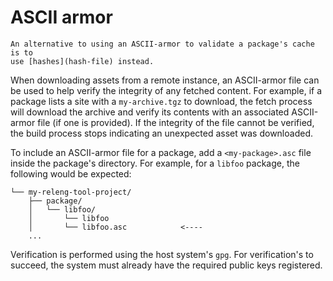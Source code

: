 # ASCII armor

```{note}
An alternative to using an ASCII-armor to validate a package's cache is to
use [hashes](hash-file) instead.
```

When downloading assets from a remote instance, an ASCII-armor file can be
used to help verify the integrity of any fetched content. For example, if
a package lists a site with a `my-archive.tgz` to download, the fetch
process will download the archive and verify its contents with an associated
ASCII-armor file (if one is provided). If the integrity of the file cannot
be verified, the build process stops indicating an unexpected asset was
downloaded.

To include an ASCII-armor file for a package, add a `<my-package>.asc`
file inside the package's directory. For example, for a `libfoo` package,
the following would be expected:

```
└── my-releng-tool-project/
    ├── package/
    │   └── libfoo/
    │       └── libfoo
    │       └── libfoo.asc            <----
    ...
```

Verification is performed using the host system's `gpg`. For
verification's to succeed, the system must already have the required
public keys registered.
